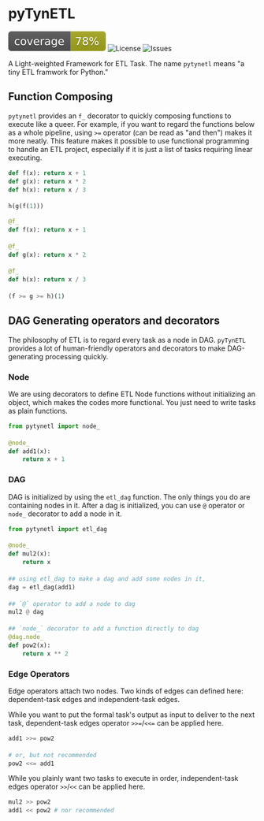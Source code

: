 # pyTynETL

![branch-cov](badge/cov-badge.svg)  ![License](https://img.shields.io/github/license/threecifanggen/pytynetl) ![Issues](https://img.shields.io/github/issues/threecifanggen/pytynetl)

A Light-weighted Framework for ETL Task. The name `pytynetl` means "a tiny ETL framwork for Python."

## Function Composing

`pytynetl` provides an `f_` decorator to quickly composing functions to execute like a queer. For example, if you want to regard the functions below as a whole pipeline, using `>=` operator (can be read as "and then") makes it more neatly.  This feature makes it possible to use functional programming to handle an ETL project, especially if it is just a list of tasks requiring linear executing.

```python
def f(x): return x + 1
def g(x): return x * 2
def h(x): return x / 3

h(g(f(1)))
```

```python
@f_
def f(x): return x + 1

@f_
def g(x): return x * 2

@f_
def h(x): return x / 3

(f >= g >= h)(1)
```

## DAG Generating operators and decorators

The philosophy of ETL is to regard every task as a node in DAG. `pyTynETL` provides a lot of human-friendly operators and decorators to make DAG-generating processing quickly.  

### Node

We are using decorators to define ETL Node functions without initializing an object, which makes the codes more functional. You just need to write tasks as plain functions.

```python
from pytynetl import node_

@node_
def add1(x):
    return x + 1
```

### DAG

DAG is initialized by using the `etl_dag` function. The only things you do are containing nodes in it. After a dag is initialized, you can use `@` operator or `node_` decorator to add a node in it.

```python
from pytynetl import etl_dag

@node_
def mul2(x):
    return x

## using etl_dag to make a dag and add some nodes in it,
dag = etl_dag(add1)

## `@` operator to add a node to dag
mul2 @ dag

## `node_` decorator to add a function directly to dag 
@dag.node_
def pow2(x):
    return x ** 2
```

### Edge Operators

Edge operators attach two nodes. Two kinds of edges can defined here: dependent-task edges and independent-task edges.

While you want to put the formal task's output as input to deliver to the next task, dependent-task edges operator `>>=`/`<<=` can be applied here.

```python
add1 >>= pow2

# or, but not recommended
pow2 <<= add1
```

While you plainly want two tasks to execute in order, independent-task edges operator `>>`/`<<` can be applied here.

```python
mul2 >> pow2
add1 << pow2 # nor recommended
```
